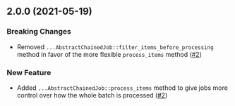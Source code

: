 <!-- For now we follow Gutenberg's package changelog format https://github.com/WordPress/gutenberg/tree/HEAD/packages#maintaining-changelogs. -->

## 2.0.0 (2021-05-19)

### Breaking Changes

- Removed `...AbstractChainedJob::filter_items_before_processing` method in favor of the more flexible `process_items` method ([#2](https://github.com/woocommerce/action-scheduler-job-framework/pull/2))

### New Feature
- Added `...AbstractChainedJob::process_items` method to give jobs more control over how the whole batch is processed ([#2](https://github.com/woocommerce/action-scheduler-job-framework/pull/2))
